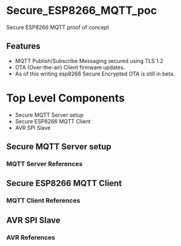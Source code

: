 # Secure_ESP8266_MQTT_poc
Secure ESP8266 MQTT proof of concept

## Features
- MQTT Publish/Subscribe Messaging secured using TLS 1.2
- OTA (Over-the-air) Client firmware updates.
- As of this writing esp8266 Secure Encrypted OTA is still in beta.

# Top Level Components
- Secure MQTT Server setup
- Secure ESP8266 MQTT Client
- AVR SPI Slave

## Secure MQTT Server setup

### MQTT Server References

## Secure ESP8266 MQTT Client

### MQTT Client References

## AVR SPI Slave

### AVR References

